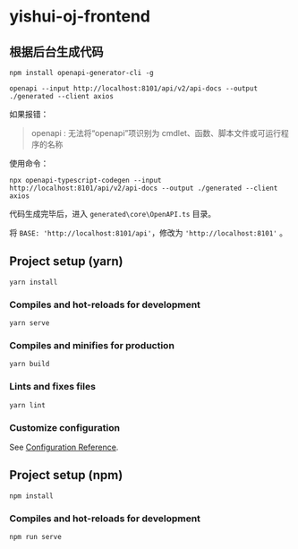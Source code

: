 # yishui-oj-frontend

## 根据后台生成代码

```shell
npm install openapi-generator-cli -g
```

```shell
openapi --input http://localhost:8101/api/v2/api-docs --output ./generated --client axios
```

如果报错：
>openapi : 无法将“openapi”项识别为 cmdlet、函数、脚本文件或可运行程序的名称
>


使用命令：
```shell
npx openapi-typescript-codegen --input http://localhost:8101/api/v2/api-docs --output ./generated --client axios
```

代码生成完毕后，进入 `generated\core\OpenAPI.ts` 目录。

将 `BASE: 'http://localhost:8101/api'`，修改为 `'http://localhost:8101'` 。



## Project setup (yarn)

```
yarn install
```

### Compiles and hot-reloads for development

```
yarn serve
```

### Compiles and minifies for production

```
yarn build
```

### Lints and fixes files

```
yarn lint
```

### Customize configuration

See [Configuration Reference](https://cli.vuejs.org/config/).


## Project setup (npm)
```
npm install
```

### Compiles and hot-reloads for development
```
npm run serve
```